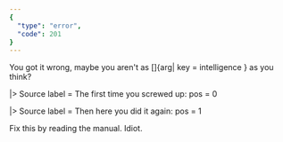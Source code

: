 ```yaml
---
{
  "type": "error",
  "code": 201
}
---
```

You got it wrong, maybe you aren't as []{arg| key = intelligence } as you think?

|> Source
    label = The first time you screwed up:
    pos = 0

|> Source
    label = Then here you did it again:
    pos = 1

Fix this by reading the manual. Idiot.
